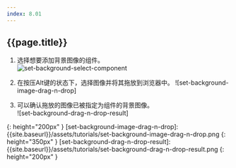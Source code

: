 ```yaml
---
index: 8.01
---
```

## {{page.title}}

1. 选择想要添加背景图像的组件。<br>
![set-background-select-component]

2. 在按压Alt键的状态下，选择图像并将其拖放到浏览器中。
![set-background-image-drag-n-drop]

3. 可以确认拖放的图像已被指定为组件的背景图像。<br>
![set-background-drag-n-drop-result]


[set-background-select-component]: {{site.baseurl}}/assets/tutorials/set-background-select-component.png
{: height="200px" }
[set-background-image-drag-n-drop]: {{site.baseurl}}/assets/tutorials/set-background-image-drag-n-drop.png
{: height="350px" }
[set-background-drag-n-drop-result]: {{site.baseurl}}/assets/tutorials/set-background-drag-n-drop-result.png
{: height="200px" }
